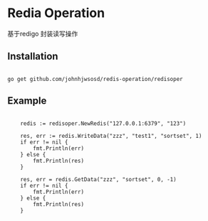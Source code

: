 Redia Operation
===

基于redigo 封装读写操作


Installation
----

<pre><code>
go get github.com/johnhjwsosd/redis-operation/redisoper
</code></pre>



Example
----------
<pre><code>
	redis := redisoper.NewRedis("127.0.0.1:6379", "123")

	res, err := redis.WriteData("zzz", "test1", "sortset", 1)
	if err != nil {
		fmt.Println(err)
	} else {
		fmt.Println(res)
	}

	res, err = redis.GetData("zzz", "sortset", 0, -1)
	if err != nil {
		fmt.Println(err)
	} else {
		fmt.Println(res)
	}
</code></pre>